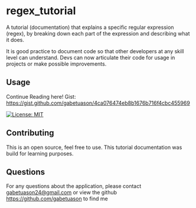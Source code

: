 # regex_tutorial
A tutorial (documentation) that explains a specific regular expression (regex), by breaking down each part of the expression and describing what it does.

It is good practice to document code so that other developers at any skill level can understand. Devs can now articulate their code for usage in projects or make possible improvements.

## Usage

Continue Reading here!
Gist: https://gist.github.com/gabetuason/4ca076474eb8b1676b716f4cbc455969

[![License: MIT](https://img.shields.io/badge/License-MIT-yellow.svg)](https://opensource.org/licenses/MIT)

## Contributing

This is an open source, feel free to use. This tutorial documentation was build for learning purposes.

## Questions

For any questions about the application, please contact gabetuason24@gmail.com or view the github https://github.com/gabetuason to find me
